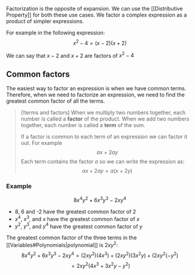 Factorization is the opposite of expansion. We can use the [[Distributive Property]] for both these use cases. We factor a complex expression as a product of simpler expressions.

For example in the following expression:
$$x^2-4=(x-2)(x+2)$$

We can say that $x-2$ and $x+2$ are factors of $x^2-4$

## Common factors

The easiest way to factor an expression is when we have common terms. Therefore, when we need to factorize an expression, we need to find the greatest common factor of all the terms.

> [!terms and factors]
> When we multiply two numbers together, each number is called a **factor** of the product. When we add two numbers together, each number is called a **term** of the sum.
> 
> If a factor is common to each term of an expression we can factor it out. For example
> $$ax+2ay$$
> Each term contains the factor $a$ so we can write the expression as:
> $$ax+2ay = a(x+2y)$$

### Example
$$8x^4y^2+6x^3y^3-2xy^4$$
- 8, 6 and -2 have the greatest common factor of 2
- $x^4$,  $x^3$, and $x$ have the greatest common factor of $x$
- $y^2$, $y^3$, and $y^4$ have the greatest common factor of $y$

The greatest common factor of the three terms in the [[Variables#Polynomials|polynomial]] is $2xy^2$:
$$8x^4y^2+6x^3y^3-2xy^4 = (2xy^2)(4x^3)+(2xy^2)(3x^2y)+(2xy^2(-y^2)$$
$$=2xy^2(4x^3+3x^2y-y^2)$$
